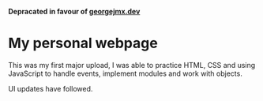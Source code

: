 **Depracated in favour of [georgejmx.dev](https://github.com/georgejmx/georgejmx)**

# My personal webpage

This was my first major upload, I was able to practice HTML, CSS and using
JavaScript to handle events, implement modules and work with objects.

UI updates have followed.
